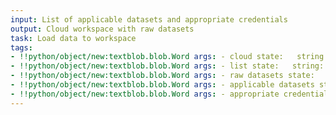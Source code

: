 ```yaml
---
input: List of applicable datasets and appropriate credentials
output: Cloud workspace with raw datasets
task: Load data to workspace
tags:
- !!python/object/new:textblob.blob.Word args: - cloud state:   string: cloud   pos_tag: null
- !!python/object/new:textblob.blob.Word args: - list state:   string: list   pos_tag: null
- !!python/object/new:textblob.blob.Word args: - raw datasets state:   string: raw datasets   pos_tag: null
- !!python/object/new:textblob.blob.Word args: - applicable datasets state:   string: applicable datasets   pos_tag: null
- !!python/object/new:textblob.blob.Word args: - appropriate credentials state:   string: appropriate credentials   pos_tag: null
---
```

